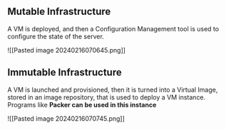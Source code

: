 ## Mutable Infrastructure

A VM is deployed, and then a Configuration Management tool is used to configure the state of the server.

![[Pasted image 20240216070645.png]]
## Immutable Infrastructure
A VM is launched and provisioned, then it is turned into a Virtual Image, stored in an image repository, that is used to deploy a VM instance. Programs like **Packer can be used in this instance**

![[Pasted image 20240216070745.png]]